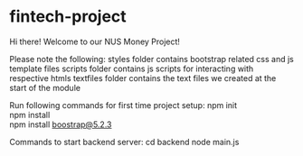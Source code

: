 # fintech-project
Hi there! Welcome to our NUS Money Project!

Please note the following:
styles folder contains bootstrap related css and js template files
scripts folder contains js scripts for interacting with respective htmls
textfiles folder contains the text files we created at the start of the module

Run following commands for first time project setup:
npm init<br />
npm install <br />
npm install boostrap@5.2.3

Commands to start backend server:
cd backend
node main.js
